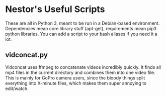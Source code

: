 # Nestor's Useful Scripts

These are all in Python 3, meant to be run in a Debian-based environment. Dependencies mean core library stuff (apt-get), requirements mean pip3 python libraries. You can add a script to your bash aliases if you need it a lot.

## vidconcat.py

Vidconcat uses ffmpeg to concatenate videos incredibly quickly. It finds all mp4 files in the current directory and combines them into one video file. This is mainly for GoPro camera users, since the bloody things split everything into X-minute files, which makes them super annoying to edit/watch.
